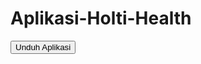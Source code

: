 # Aplikasi-Holti-Health
<a href="https://github.com/AkmalRendiansyah/Aplikasi-Holti-Health/raw/main/Holti%20Health.apk" download>
    <button>Unduh Aplikasi</button>
</a>
